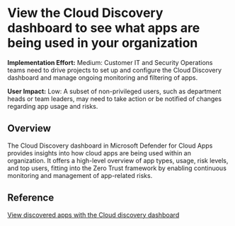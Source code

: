 # View the Cloud Discovery dashboard to see what apps are being used in your organization

**Implementation Effort:** Medium: Customer IT and Security Operations teams need to drive projects to set up and configure the Cloud Discovery dashboard and manage ongoing monitoring and filtering of apps.

**User Impact:** Low: A subset of non-privileged users, such as department heads or team leaders, may need to take action or be notified of changes regarding app usage and risks.

## Overview
The Cloud Discovery dashboard in Microsoft Defender for Cloud Apps provides insights into how cloud apps are being used within an organization. It offers a high-level overview of app types, usage, risk levels, and top users, fitting into the Zero Trust framework by enabling continuous monitoring and management of app-related risks.

## Reference
[View discovered apps with the Cloud discovery dashboard](https://learn.microsoft.com/en-us/defender-cloud-apps/discovered-apps)
